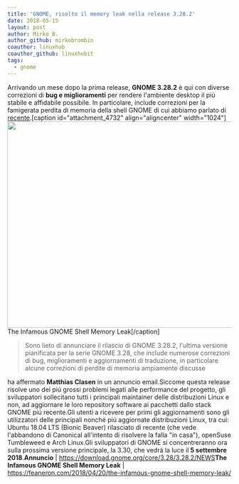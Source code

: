 ```yaml
---
title: 'GNOME, risolto il memory leak nella release 3.28.2'
date: 2018-05-15
layout: post
author: Mirko B.
author_github: mirkobrombin
coauthor: linuxhub
coauthor_github: linuxhubit
tags:
  - gnome
---
```

Arrivando un mese dopo la prima release, <strong>GNOME 3.28.2</strong> è qui con diverse correzioni di <strong>bug e miglioramenti</strong> per rendere l'ambiente desktop il più stabile e affidabile possibile. In particolare, include correzioni per la famigerata perdita di memoria della shell GNOME di cui abbiamo parlato di <a href="https://linuxhub.it/2018/03/30/gnome-il-problema-di-perdita-di-memoria-e-stato-risolto/">recente</a>.[caption id="attachment_4732" align="aligncenter" width="1024"]<a href="https://feaneron.com/2018/04/20/the-infamous-gnome-shell-memory-leak/"><img class="wp-image-4732 size-full size-full wp-image-399" src="https://linuxhub.it/wordpress/wp-content/uploads/2018/05/captura_de_tela_de_2018-03-21_23-28-27.png" alt="" width="1024" height="463" /></a> The Infamous GNOME Shell Memory Leak[/caption]<blockquote>Sono lieto di annunciare il rilascio di GNOME 3.28.2, l'ultima versione pianificata per la serie GNOME 3.28, che include numerose correzioni di bug, miglioramenti e aggiornamenti di traduzione, in particolare alcune correzioni di perdite di memoria ampiamente discusse</blockquote>ha affermato <strong>Matthias Clasen</strong> in un annuncio email.Siccome questa release risolve uno dei piú grossi problemi legati alle performance del progetto, gli sviluppatori sollecitano tutti i principali maintainer delle distribuzioni Linux e non, ad aggiornare le loro repository software ai pacchetti dallo stack GNOME piú recente.Gli utenti a ricevere per primi gli aggiornamenti sono gli utilizzatori delle principali nonché piú aggiornate distribuzioni Linux, tra cui: Ubuntu 18.04 LTS (Bionic Beaver) rilasciato di recente (che vede l'abbandono di Canonical all'intento di risolvere la falla "in casa"), openSuse Tumbleweed e Arch Linux.Gli sviluppatori di GNOME si concentreranno ora sulla prossima versione principale, la 3.30, che vedrá la luce il<strong> 5 settembre 2018</strong>.<strong>Annuncio</strong> | <a href="https://download.gnome.org/core/3.28/3.28.2/NEWS">https://download.gnome.org/core/3.28/3.28.2/NEWS</a><strong>The Infamous GNOME Shell Memory Leak</strong> | <a href="https://feaneron.com/2018/04/20/the-infamous-gnome-shell-memory-leak/">https://feaneron.com/2018/04/20/the-infamous-gnome-shell-memory-leak/</a>